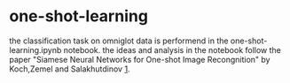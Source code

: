 # one-shot-learning

the classification task on omniglot data is performend in the one-shot-learning.ipynb notebook. the ideas and analysis in the notebook follow the paper "Siamese Neural Networks for One-shot Image Recongnition" by Koch,Zemel and Salakhutdinov [1](https://www.cs.cmu.edu/~rsalakhu/papers/oneshot1.pdf). 
